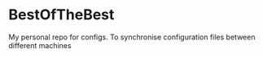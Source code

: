 # BestOfTheBest
My personal repo for configs. To synchronise configuration files between different machines
